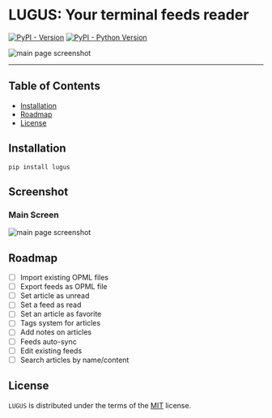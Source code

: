 # LUGUS: Your terminal feeds reader

[![PyPI - Version](https://img.shields.io/pypi/v/lugus.svg)](https://pypi.org/project/lugus)
[![PyPI - Python Version](https://img.shields.io/pypi/pyversions/lugus.svg)](https://pypi.org/project/lugus)

![main page screenshot](readme/header.png)

-----

## Table of Contents

- [Installation](#installation)
- [Roadmap](#roadmap)
- [License](#license)

## Installation

```console
pip install lugus
```

## Screenshot

### Main Screen

![main page screenshot](readme/home.png)

## Roadmap

- [ ] Import existing OPML files
- [ ] Export feeds as OPML file
- [ ] Set article as unread
- [ ] Set a feed as read
- [ ] Set an article as favorite
- [ ] Tags system for articles
- [ ] Add notes on articles
- [ ] Feeds auto-sync
- [ ] Edit existing feeds
- [ ] Search articles by name/content
 
## License

`LUGUS` is distributed under the terms of the [MIT](https://spdx.org/licenses/MIT.html) license.
